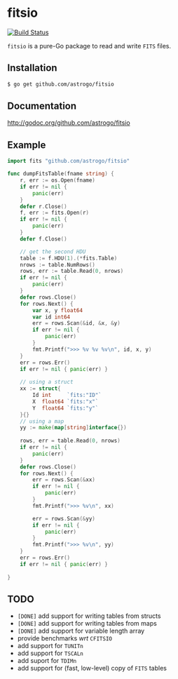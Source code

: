 fitsio
======

[![Build Status](https://drone.io/github.com/astrogo/fitsio/status.png)](https://drone.io/github.com/astrogo/fitsio/latest)

`fitsio` is a pure-Go package to read and write `FITS` files.

## Installation

```sh
$ go get github.com/astrogo/fitsio
```

## Documentation

http://godoc.org/github.com/astrogo/fitsio

## Example

```go
import fits "github.com/astrogo/fitsio"

func dumpFitsTable(fname string) {
    r, err := os.Open(fname)
    if err != nil {
        panic(err)
    }
    defer r.Close()
	f, err := fits.Open(r)
	if err != nil {
		panic(err)
	}
	defer f.Close()

	// get the second HDU
	table := f.HDU(1).(*fits.Table)
	nrows := table.NumRows()
    rows, err := table.Read(0, nrows)
    if err != nil {
        panic(err)
    }
    defer rows.Close()
	for rows.Next() {
        var x, y float64
        var id int64
        err = rows.Scan(&id, &x, &y)
        if err != nil {
            panic(err)
        }
        fmt.Printf(">>> %v %v %v\n", id, x, y)
	}
    err = rows.Err()
    if err != nil { panic(err) }
    
    // using a struct
    xx := struct{
        Id int     `fits:"ID"`
        X  float64 `fits:"x"`
        Y  float64 `fits:"y"`
    }{}
    // using a map
    yy := make(map[string]interface{})
    
    rows, err = table.Read(0, nrows)
    if err != nil {
        panic(err)
    }
    defer rows.Close()
	for rows.Next() {
        err = rows.Scan(&xx)
        if err != nil {
            panic(err)
        }
        fmt.Printf(">>> %v\n", xx)

        err = rows.Scan(&yy)
        if err != nil {
            panic(err)
        }
        fmt.Printf(">>> %v\n", yy)
	}
    err = rows.Err()
    if err != nil { panic(err) }
    
}

```

## TODO

- ``[DONE]`` add support for writing tables from structs
- ``[DONE]`` add support for writing tables from maps
- ``[DONE]`` add support for variable length array
- provide benchmarks _wrt_ ``CFITSIO``
- add support for `TUNITn`
- add support for `TSCALn`
- add suport for `TDIMn`
- add support for (fast, low-level) copy of `FITS` tables

